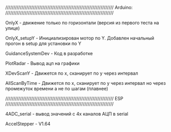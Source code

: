 ///////////////////////////////////////////////////////////////////
Arduino:
///////////////////////////////////////////////////////////////////

OnlyX - движение только по горизонтали (версия из первого теста на улице)

OnlyX_setupY - Инициализирован мотор по Y. Добавлен начальный прогон в setup для установки по Y

GuidanceSystemDev - Код в разработке

PlotRadar - Вывод ацп на графики

XDevScanY - Движется по x, сканирует по y через интервал

AllScanByTime - Движется по x, сканирует по y через интервал но через промежуток времени а не по шагам (плавнее)


///////////////////////////////////////////////////////////////////
ESP
///////////////////////////////////////////////////////////////////

4ADC_serial - вывод значений с 4х каналов АЦП в serial

AccelStepper - V1.64
